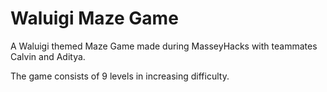 # Waluigi Maze Game
A Waluigi themed Maze Game made during MasseyHacks with teammates Calvin and Aditya.

The game consists of 9 levels in increasing difficulty.
